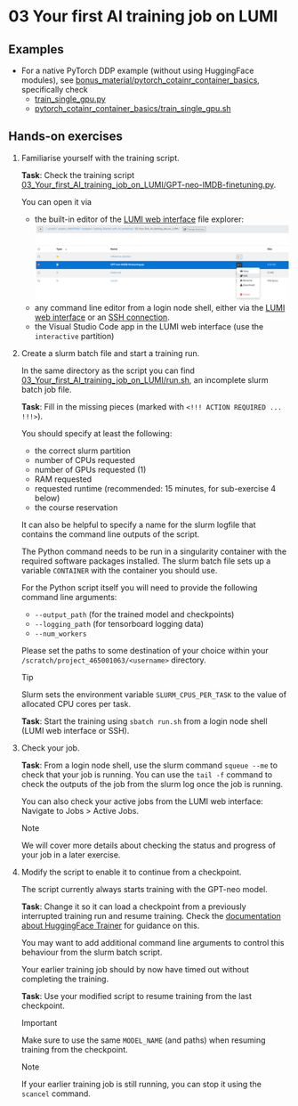 # 03 Your first AI training job on LUMI

## Examples

[comment]: <> (List your examples from the lecture here and provide the necessary links to scripts, notebooks, etc. to run them on LUMI)


- For a native PyTorch DDP example (without using HuggingFace modules), see [bonus_material/pytorch_cotainr_container_basics](bonus_material/pytorch_cotainr_container_basics), specifically check
  - [train_single_gpu.py](bonus_material/pytorch_cotainr_container_basics/train_single_gpu.py)
  - [pytorch_cotainr_container_basics/train_single_gpu.sh](bonus_material/pytorch_cotainr_container_basics/train_single_gpu.sh)


## Hands-on exercises

1. Familiarise yourself with the training script.
   
   **Task**: Check the training script [03_Your_first_AI_training_job_on_LUMI/GPT-neo-IMDB-finetuning.py](03_Your_first_AI_training_job_on_LUMI/GPT-neo-IMDB-finetuning.py). 
   
   You can open it via
   - the built-in editor of the [LUMI web interface](https://lumi.csc.fi) file explorer: ![Open the LUMI web interface file editor by navigating to a file, clicking the "three dots" menu button and then selecting "Edit"](images/lumi_web_interface_edit_file.png)
   - any command line editor from a login node shell, either via the [LUMI web interface](https://lumi.csc.fi) or an [SSH connection](https://docs.lumi-supercomputer.eu/firststeps/loggingin/).
   - the Visual Studio Code app in the LUMI web interface (use the `interactive` partition)

2. Create a slurm batch file and start a training run.

    In the same directory as the script you can find [03_Your_first_AI_training_job_on_LUMI/run.sh](03_Your_first_AI_training_job_on_LUMI/run.sh), an incomplete slurm batch job file.

    **Task**: Fill in the missing pieces (marked with `<!!! ACTION REQUIRED ... !!!>`).
    
    You should specify at least the following:
    - the correct slurm partition
    - number of CPUs requested
    - number of GPUs requested (1)
    - RAM requested
    - requested runtime (recommended: 15 minutes, for sub-exercise 4 below)
    - the course reservation
  
    It can also be helpful to specify a name for the slurm logfile that contains the command line outputs of the script.

    The Python command needs to be run in a singularity container with the required software packages installed. The slurm batch file sets up a variable `CONTAINER`
    with the container you should use.
    
    For the Python script itself you will need to provide the following command line arguments:
    - `--output_path` (for the trained model and checkpoints)
    - `--logging_path` (for tensorboard logging data)
    - `--num_workers`
  
    Please set the paths to some destination of your choice within your `/scratch/project_465001063/<username>` directory.
  
    > [!TIP]
    > Slurm sets the environment variable `SLURM_CPUS_PER_TASK` to the value of allocated CPU cores per task.
    
    **Task**: Start the training using `sbatch run.sh` from a login node shell (LUMI web interface or SSH).

3. Check your job.

    **Task**: From a login node shell, use the slurm command `squeue --me` to check that your job is running. You can use the `tail -f` command to check the outputs of the job from the slurm log once the job is running.

    You can also check your active jobs from the LUMI web interface: Navigate to Jobs > Active Jobs.

    > [!NOTE]
    > We will cover more details about checking the status and progress of your job in a later exercise.

4. Modify the script to enable it to continue from a checkpoint.

    The script currently always starts training with the GPT-neo model.
    
    **Task**: Change it so it can load a checkpoint from a previously interrupted training run and resume training. Check the [documentation about HuggingFace Trainer](https://huggingface.co/docs/transformers/main_classes/trainer) for guidance on this.

    You may want to add additional command line arguments to control this behaviour from the slurm batch script.

    Your earlier training job should by now have timed out without completing the training.
    
    **Task**: Use your modified script to resume training from the last checkpoint.

    > [!IMPORTANT]
    > Make sure to use the same `MODEL_NAME` (and paths) when resuming training from the checkpoint.

    > [!NOTE]
    > If your earlier training job is still running, you can stop it using the `scancel` command.
